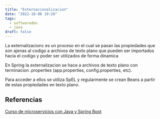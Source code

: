 ```yaml
---
title: "Externacionalizacion"
date: "2022-10-08 19:20"
tags: 
  - softwaredev
  - java
draft: false
---
```

La externalizacionc es un proceso en el cual se pasan las propiedades que son ajenas al codigo a archivos de texto plano que pueden ser importados hacia el codigo y poder ser utilizados de forma dinamica

En Spring la externalizacion se hace a archivos de texto plano con terminacion .properties (app.properties, config.properties, etc).

Para acceder a ellos se utiliza SpEL y regularmente se crean Beans a partir de estas propiedades en texto plano. 

## Referencias
[Curso de microservicios con Java y Spring Boot](reference/@%20Curso%20de%20microservicios%20con%20Java%20y%20Spring%20Boot.md)